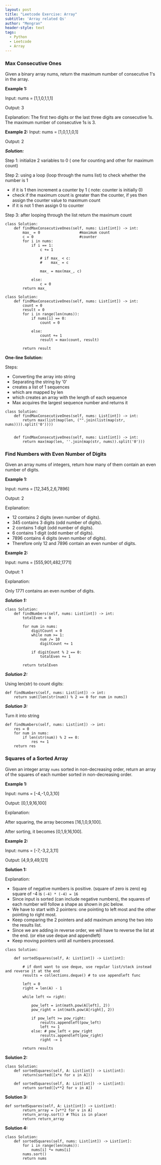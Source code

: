 ```yaml
---
layout: post
title: "Leetcode Exercise: Array"
subtitle: 'Array related Qs'
author: "Mengran"
header-style: text
tags:
  - Python
  - Leetcode
  - Array
---
```


### Max Consecutive Ones

Given a binary array nums, return the maximum number of consecutive 1's in the array.

**Example 1:**

Input: nums = [1,1,0,1,1,1]

Output: 3

Explanation: The first two digits or the last three digits are consecutive 1s. The maximum number of consecutive 1s is 3.

**Example 2:**
Input: nums = [1,0,1,1,0,1]

Output: 2

**_Solution:_**

Step 1: initialize 2 variables to 0 ( one for counting and other for maximum count)

Step 2: using a loop (loop through the nums list) to check whether the number is 1
- if it is 1 then increment a counter by 1 ( note: counter is initially 0)
- check if the maximum count is greater than the counter, if yes then assign the counter value to maximum count
- if it is not 1 then assign 0 to counter


Step 3: after looping through the list return the maximum count

```vim
class Solution:
    def findMaxConsecutiveOnes(self, nums: List[int]) -> int:
        max_ = 0                  #maximum count
        c = 0                     #counter
        for i in nums:
            if i == 1:
                c += 1
                
                # if max_ < c:
                #    max_ = c
                
                max_ = max(max_, c)
                
            else:
                c = 0
        return max_

```

```vim
class Solution:
    def findMaxConsecutiveOnes(self, nums: List[int]) -> int:
        count = 0
        result = 0
        for i in range(len(nums)):
            if nums[i] == 0:
                count = 0
                
            else:
                count += 1
                result = max(count, result)
                
        return result
```

**One-line Solution:**

Steps:

- Converting the array into string
- Separating the string by '0'
- creates a list of 1 sequences
- which are mapped by len
- which creates an array with the length of each sequence
- Max acquires the largest sequence number and returns it

```vim
class Solution:
    def findMaxConsecutiveOnes(self, nums: List[int]) -> int:
        return max(list(map(len, ("".join(list(map(str, nums)))).split('0'))))


    def findMaxConsecutiveOnes(self, nums: List[int]) -> int:
        return max(map(len, ''.join(map(str, nums)).split('0')))
```

### Find Numbers with Even Number of Digits

Given an array nums of integers, return how many of them contain an even number of digits.

**Example 1:**

Input: nums = [12,345,2,6,7896]

Output: 2

Explanation: 

- 12 contains 2 digits (even number of digits). 
- 345 contains 3 digits (odd number of digits). 
- 2 contains 1 digit (odd number of digits). 
- 6 contains 1 digit (odd number of digits). 
- 7896 contains 4 digits (even number of digits). 
- Therefore only 12 and 7896 contain an even number of digits.

**Example 2:**

Input: nums = [555,901,482,1771]

Output: 1 

Explanation: 

Only 1771 contains an even number of digits.

**_Solution 1:_**

```vim
class Solution:
    def findNumbers(self, nums: List[int]) -> int:
        totalEven = 0
        
        for num in nums:
            digitCount = 0
            while num >= 1:
                num /= 10
                digitCount += 1
            
            if digitCount % 2 == 0:
                totalEven += 1
                
        return totalEven

```

**_Solution 2:_**

Using len(str) to count digits:

```vim
def findNumbers(self, nums: List[int]) -> int:
	return sum([len(str(num)) % 2 == 0 for num in nums]) 
```

**_Solution 3:_**

Turn it into string

```vim
def findNumbers(self, nums: List[int]) -> int:
	res = 0
	for num in nums:
		if len(str(num)) % 2 == 0:
			res += 1
	return res
```

### Squares of a Sorted Array

Given an integer array `nums` sorted in non-decreasing order, return an array of the squares of each number sorted in non-decreasing order.

**Example 1:**

Input: nums = [-4,-1,0,3,10]

Output: [0,1,9,16,100]

Explanation: 

After squaring, the array becomes [16,1,0,9,100].

After sorting, it becomes [0,1,9,16,100].

**Example 2:**

Input: nums = [-7,-3,2,3,11]

Output: [4,9,9,49,121]

**Solution 1:**

Explanation:

- Square of negative numbers is positive. (square of zero is zero) eg square of -4 is `(-4) * (-4) = 16`
- Since input is sorted (can include negative numbers), the squares of each number will follow a shape as shown in pic below.
- We have to start with 2 pointers: one pointing to left most and the other pointing to right most.
- Keep comparing the 2 pointers and add maximum among the two into the results list.
- Since we are adding in reverse order, we will have to reverse the list at the end. (or else use deque and appendleft)
- Keep moving pointers until all numbers processed.


```vim
class Solution:
    
    def sortedSquares(self, A: List[int]) -> List[int]:
        
        # if dont want to use deque, use regular list/stack instead and reverse it at the end
        results = collections.deque() # to use appendleft func
    
        left = 0
        right = len(A) - 1
        
        while left <= right:
            
            pow_left = int(math.pow(A[left], 2))
            pow_right = int(math.pow(A[right], 2))
            
            if pow_left >= pow_right:
                results.appendleft(pow_left)
                left += 1
            else: # pow_left < pow_right
                results.appendleft(pow_right)
                right -= 1
                
        return results
```

**Solution 2:**

```vim
class Solution:
    def sortedSquares(self, A: List[int]) -> List[int]:
        return(sorted([x*x for x in A]))
        
    def sortedSquares(self, A: List[int]) -> List[int]:
        return sorted([v**2 for v in A])
```

**Solution 3:**

```vim
def sortedSquares(self, A: List[int]) -> List[int]:
        return_array = [v**2 for v in A]
		return_array.sort() # This is in place!
		return return_array
```

**Solution 4:**

```vim
class Solution:
    def sortedSquares(self, nums: List[int]) -> List[int]:
        for i in range(len(nums)):
            nums[i] *= nums[i]
        nums.sort()
        return nums
```


